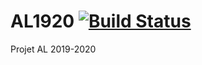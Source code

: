 # AL1920 [![Build Status](https://travis-ci.com/FrereB/AL1920.svg?token=HLwfpNcZxzix3skLQMXL&branch=dev)](https://travis-ci.com/FrereB/AL1920)
Projet AL 2019-2020

